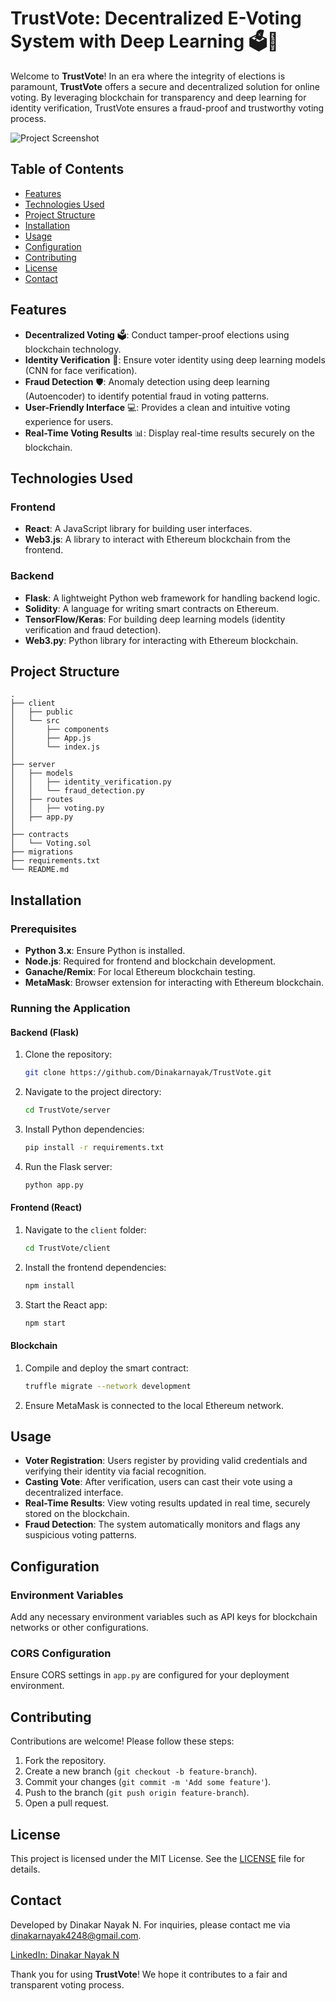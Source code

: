 
# TrustVote: Decentralized E-Voting System with Deep Learning 🗳️🤖

Welcome to **TrustVote**! In an era where the integrity of elections is paramount, **TrustVote** offers a secure and decentralized solution for online voting. By leveraging blockchain for transparency and deep learning for identity verification, TrustVote ensures a fraud-proof and trustworthy voting process.

![Project Screenshot](path_to_your_screenshot_image) <!-- Replace with your actual screenshot path -->

## Table of Contents
- [Features](#features)
- [Technologies Used](#technologies-used)
- [Project Structure](#project-structure)
- [Installation](#installation)
- [Usage](#usage)
- [Configuration](#configuration)
- [Contributing](#contributing)
- [License](#license)
- [Contact](#contact)

## Features
- **Decentralized Voting** 🗳️: Conduct tamper-proof elections using blockchain technology.
- **Identity Verification** 👤: Ensure voter identity using deep learning models (CNN for face verification).
- **Fraud Detection** 🛡️: Anomaly detection using deep learning (Autoencoder) to identify potential fraud in voting patterns.
- **User-Friendly Interface** 💻: Provides a clean and intuitive voting experience for users.
- **Real-Time Voting Results** 📊: Display real-time results securely on the blockchain.

## Technologies Used

### Frontend
- **React**: A JavaScript library for building user interfaces.
- **Web3.js**: A library to interact with Ethereum blockchain from the frontend.

### Backend
- **Flask**: A lightweight Python web framework for handling backend logic.
- **Solidity**: A language for writing smart contracts on Ethereum.
- **TensorFlow/Keras**: For building deep learning models (identity verification and fraud detection).
- **Web3.py**: Python library for interacting with Ethereum blockchain.

## Project Structure
```
.
├── client
│   ├── public
│   └── src
│       ├── components
│       ├── App.js
│       └── index.js
│
├── server
│   ├── models
│   │   ├── identity_verification.py
│   │   └── fraud_detection.py
│   ├── routes
│   │   ├── voting.py
│   ├── app.py
│
├── contracts
│   └── Voting.sol
├── migrations
├── requirements.txt
└── README.md
```

## Installation

### Prerequisites
- **Python 3.x**: Ensure Python is installed.
- **Node.js**: Required for frontend and blockchain development.
- **Ganache/Remix**: For local Ethereum blockchain testing.
- **MetaMask**: Browser extension for interacting with Ethereum blockchain.

### Running the Application

#### Backend (Flask)
1. Clone the repository:
   ```bash
   git clone https://github.com/Dinakarnayak/TrustVote.git
   ```
2. Navigate to the project directory:
   ```bash
   cd TrustVote/server
   ```
3. Install Python dependencies:
   ```bash
   pip install -r requirements.txt
   ```
4. Run the Flask server:
   ```bash
   python app.py
   ```
   
#### Frontend (React)
1. Navigate to the `client` folder:
   ```bash
   cd TrustVote/client
   ```
2. Install the frontend dependencies:
   ```bash
   npm install
   ```
3. Start the React app:
   ```bash
   npm start
   ```

#### Blockchain
1. Compile and deploy the smart contract:
   ```bash
   truffle migrate --network development
   ```
2. Ensure MetaMask is connected to the local Ethereum network.

## Usage
- **Voter Registration**: Users register by providing valid credentials and verifying their identity via facial recognition.
- **Casting Vote**: After verification, users can cast their vote using a decentralized interface.
- **Real-Time Results**: View voting results updated in real time, securely stored on the blockchain.
- **Fraud Detection**: The system automatically monitors and flags any suspicious voting patterns.

## Configuration

### Environment Variables
Add any necessary environment variables such as API keys for blockchain networks or other configurations.

### CORS Configuration
Ensure CORS settings in `app.py` are configured for your deployment environment.

## Contributing
Contributions are welcome! Please follow these steps:
1. Fork the repository.
2. Create a new branch (`git checkout -b feature-branch`).
3. Commit your changes (`git commit -m 'Add some feature'`).
4. Push to the branch (`git push origin feature-branch`).
5. Open a pull request.

## License
This project is licensed under the MIT License. See the [LICENSE](LICENSE) file for details.

## Contact
Developed by Dinakar Nayak N. For inquiries, please contact me via [dinakarnayak4248@gmail.com](mailto:dinakarnayak4248@gmail.com).

[LinkedIn: Dinakar Nayak N](https://www.linkedin.com/in/dinakar-nayak-n-125762232/)

Thank you for using **TrustVote**! We hope it contributes to a fair and transparent voting process.
